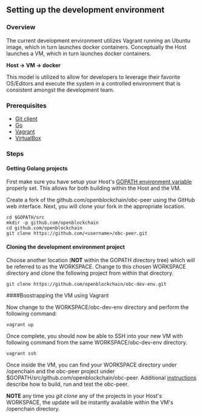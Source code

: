 ## Setting up the development environment

### Overview
The current development environment utilizes Vagrant running an Ubuntu image, which in turn launches docker containers.
Conceptually the Host launches a VM, which in turn launches docker containers.

**Host -> VM -> docker**

This model is utilized to allow for developers to leverage their favorite OS/Editors and execute the system in a controlled environment that is consistent amongst the development team.

### Prerequisites
* [Git client](https://git-scm.com/downloads)
* [Go](https://golang.org/)
* [Vagrant](https://www.vagrantup.com/)
* [VirtualBox](https://www.virtualbox.org/)

### Steps

#### Getting Golang projects
First make sure you have setup your Host's [GOPATH environment variable](https://github.com/golang/go/wiki/GOPATH) properly set. This allows for both building within the Host and the VM.

Create a fork of the github.com/openblockchain/obc-peer using the GitHub web interface. Next, you will clone your fork in the appropriate location.

    cd $GOPATH/src
    mkdir -p github.com/openblockchain
    cd github.com/openblockchain
    git clone https://github.com/<username>/obc-peer.git


#### Cloning the development environment project
Choose another location (**NOT** within the GOPATH directory tree) which will be referred to as the WORKSPACE.  Change to this chosen WORKSPACE directory and clone the following project from within that directory.

    git clone https://github.com/openblockchain/obc-dev-env.git


####Boostrapping the VM using Vagrant    

Now change to the WORKSPACE/obc-dev-env directory and perform the following command:

    vagrant up

Once complete, you should now be able to SSH into your new VM with following command from the same WORKSPACE/obc-dev-env directory.

    vagrant ssh

Once inside the VM, you can find your WORKSPACE directory under /openchain and the obc-peer project under $GOPATH/src/github.com/openblockchain/obc-peer. Additional [instructions](https://github.com/openblockchain/obc-peer/blob/master/README.md) describe how to build, run and test the obc-peer.

**NOTE** any time you *git clone* any of the projects in your Host's WORKSPACE, the update will be instantly available within the VM's /openchain directory.
